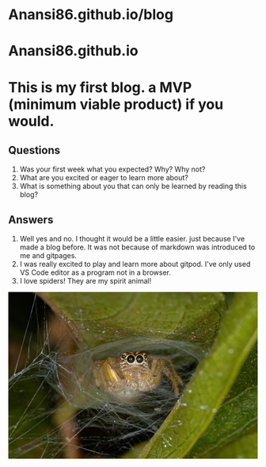 # Anansi86.github.io/blog

# Anansi86.github.io


# This is my first blog. a MVP (minimum viable product) if you would.

## Questions

1. Was your first week what you expected? Why? Why not?
2. What are you excited or eager to learn more about?
3. What is something about you that can only be learned by reading this blog?

## Answers

1. Well yes and no. I thought it would be a little easier. just because I've made a blog before. It was not because of markdown was introduced to me and gitpages.
2. I was really excited to play and learn more about gitpod. I've only used VS Code editor as a program not in a browser.
3. I love spiders! They are my spirit animal!

![spider](/img/Spiders.jpeg)
